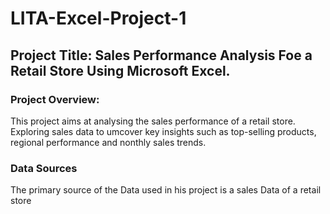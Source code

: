 # LITA-Excel-Project-1

## Project Title: Sales Performance Analysis Foe a Retail Store Using Microsoft Excel.

### Project Overview: 
This project aims at analysing the sales performance of a retail store. Exploring sales data to umcover key insights such as top-selling products, regional performance and nonthly sales trends.

### Data Sources

The primary source of the Data used in his project is a sales Data of a retail store
